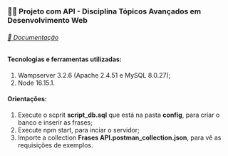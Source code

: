 <h3>👩‍💻 Projeto com API - Disciplina Tópicos Avançados em Desenvolvimento Web </h3>
<h6><a href="https://documenter.getpostman.com/view/15690160/UzBjso2N"> 🚀 Documentação </a></h6>


<h4> Tecnologias e ferramentas utilizadas:</h4>

1. Wampserver 3.2.6 (Apache 2.4.51 e MySQL 8.0.27); 
2. Node 16.15.1.

<h4> Orientações: </h4>

1. Execute o scprit  <strong>script_db.sql</strong>  que está na pasta <strong>config</strong>, para criar o banco e inserir as frases;
2. Execute npm start, para inciar o servidor; 
3. Importe a collection <strong>Frases API.postman_collection.json</strong>, para vê as requisições de exemplos.
